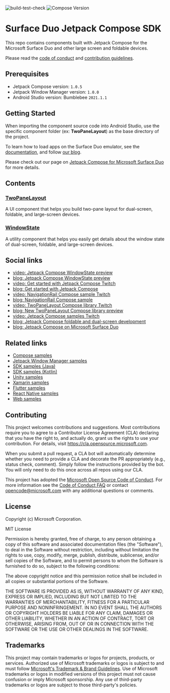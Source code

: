 ![build-test-check](https://github.com/microsoft/surface-duo-compose-sdk/actions/workflows/build_test_check.yml/badge.svg) ![Compose Version](https://img.shields.io/badge/Jetpack%20Compose-1.0.5-brightgreen)

# Surface Duo Jetpack Compose SDK

This repo contains components built with Jetpack Compose for the Microsoft Surface Duo and other large screen and foldable devices.

Please read the [code of conduct](CODE_OF_CONDUCT.md) and [contribution guidelines](CONTRIBUTING.md).

## Prerequisites

- Jetpack Compose version: `1.0.5`
- Jetpack Window Manager version: `1.0.0`
- Android Studio version: Bumblebee `2021.1.1`

## Getting Started

When importing the component source code into Android Studio, use the specific component folder (ex: **TwoPaneLayout**) as the base directory of the project.

To learn how to load apps on the Surface Duo emulator, see the [documentation](https://docs.microsoft.com/dual-screen/android), and follow [our blog](https://devblogs.microsoft.com/surface-duo).

Please check out our page on [Jetpack Compose for Microsoft Surface Duo](https://docs.microsoft.com/dual-screen/android/jetpack/compose/) for more details.

## Contents

### [TwoPaneLayout](https://github.com/microsoft/surface-duo-compose-sdk/tree/main/TwoPaneLayout)

A UI component that helps you build two-pane layout for dual-screen, foldable, and large-screen devices.

### [WindowState](https://github.com/microsoft/surface-duo-compose-sdk/tree/main/WindowState)

A utility component that helps you easily get details about the window state of dual-screen, foldable, and large-screen devices.

## Social links

- [video: Jetpack Compose WindowState preview](https://www.twitch.tv/videos/1271211220)
- [blog: Jetpack Compose WindowState preview](https://devblogs.microsoft.com/surface-duo/jetpack-compose-windowstate-preview/)
- [video: Get started with Jetpack Compose Twitch](https://www.youtube.com/watch?v=ijXDWDtdiIE)
- [blog: Get started with Jetpack Compose](https://devblogs.microsoft.com/surface-duo/get-started-with-jetpack-compose/)
- [video: NavigationRail Compose sample Twitch](https://www.youtube.com/watch?v=pdoIyOU7Suk)
- [blog: NavigationRail Compose sample](https://devblogs.microsoft.com/surface-duo/jetpack-compose-navigation-rail/)
- [video: TwoPaneLayout Compose library Twitch](https://www.youtube.com/watch?v=Q66bR2jKdrg)
- [blog: New TwoPaneLayout Compose library preview](https://devblogs.microsoft.com/surface-duo/jetpack-compose-twopanelayout-preview/)
- [video: Jetpack Compose samples Twitch](https://www.youtube.com/watch?v=m8bMjFhBbN8)
- [blog: Jetpack Compose foldable and dual-screen development](https://devblogs.microsoft.com/surface-duo/jetpack-compose-foldable-samples)
- [blog: Jetpack Compose on Microsoft Surface Duo](https://devblogs.microsoft.com/surface-duo/jetpack-compose-dual-screen-sample/)

## Related links

- [Compose samples](https://github.com/microsoft/surface-duo-compose-samples/)
- [Jetpack Window Manager samples](https://github.com/microsoft/surface-duo-window-manager-samples)
- [SDK samples (Java)](https://github.com/microsoft/surface-duo-sdk-samples)
- [SDK samples (Kotlin)](https://github.com/microsoft/surface-duo-sdk-samples-kotlin)
- [Unity samples](https://github.com/microsoft/surface-duo-sdk-unity-samples)
- [Xamarin samples](https://github.com/microsoft/surface-duo-sdk-xamarin-samples)
- [Flutter samples](https://github.com/microsoft/surface-duo-sdk-samples-flutter)
- [React Native samples](https://github.com/microsoft/react-native-dualscreen)
- [Web samples](https://docs.microsoft.com/dual-screen/web/samples)

## Contributing

This project welcomes contributions and suggestions.  Most contributions require you to agree to a
Contributor License Agreement (CLA) declaring that you have the right to, and actually do, grant us
the rights to use your contribution. For details, visit https://cla.opensource.microsoft.com.

When you submit a pull request, a CLA bot will automatically determine whether you need to provide
a CLA and decorate the PR appropriately (e.g., status check, comment). Simply follow the instructions
provided by the bot. You will only need to do this once across all repos using our CLA.

This project has adopted the [Microsoft Open Source Code of Conduct](https://opensource.microsoft.com/codeofconduct/).
For more information see the [Code of Conduct FAQ](https://opensource.microsoft.com/codeofconduct/faq/) or
contact [opencode@microsoft.com](mailto:opencode@microsoft.com) with any additional questions or comments.

## License

Copyright (c) Microsoft Corporation.

MIT License

Permission is hereby granted, free of charge, to any person obtaining a copy of this software and associated documentation files (the "Software"), to deal in the Software without restriction, including without limitation the rights to use, copy, modify, merge, publish, distribute, sublicense, and/or sell copies of the Software, and to permit persons to whom the Software is furnished to do so, subject to the following conditions:

The above copyright notice and this permission notice shall be included in all copies or substantial portions of the Software.

THE SOFTWARE IS PROVIDED AS IS, WITHOUT WARRANTY OF ANY KIND, EXPRESS OR IMPLIED, INCLUDING BUT NOT LIMITED TO THE WARRANTIES OF MERCHANTABILITY, FITNESS FOR A PARTICULAR PURPOSE AND NONINFRINGEMENT. IN NO EVENT SHALL THE AUTHORS OR COPYRIGHT HOLDERS BE LIABLE FOR ANY CLAIM, DAMAGES OR OTHER LIABILITY, WHETHER IN AN ACTION OF CONTRACT, TORT OR OTHERWISE, ARISING FROM, OUT OF OR IN CONNECTION WITH THE SOFTWARE OR THE USE OR OTHER DEALINGS IN THE SOFTWARE.

## Trademarks

This project may contain trademarks or logos for projects, products, or services. Authorized use of Microsoft trademarks or logos is subject to and must follow
[Microsoft's Trademark & Brand Guidelines](https://www.microsoft.com/en-us/legal/intellectualproperty/trademarks/usage/general).
Use of Microsoft trademarks or logos in modified versions of this project must not cause confusion or imply Microsoft sponsorship.
Any use of third-party trademarks or logos are subject to those third-party's policies.
